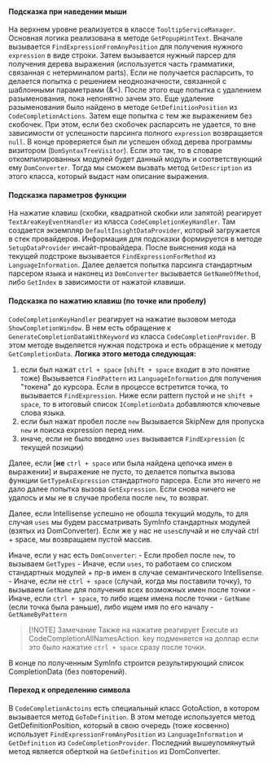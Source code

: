 #### Подсказка при наведении мыши
На верхнем уровне реализуется в классе `TooltipServiceManager`. Основная логика реализована в методе `GetPopupHintText`. Вначале вызывается `FindExpressionFromAnyPosition` для получения нужного `expression` в виде строки.
Затем вызывается нужный парсер для получения дерева выражения (используется часть грамматики, связанная с нетерминалом parts). Если не получается распарсить, то делается попытка с решением неоднозначности, связанной с шаблонными параметрами (&<). 
После этого еще попытка с удалением разыменования, пока непонятно зачем это.
Еще удаление разыменования было найдено в методе `GetDefinitionPosition` из `CodeCompletionActions`. 
Затем еще попытка с тем же выражением без скобочек. При этом, если без скобочек распарсить не удается, то вне зависимости от успешности парсинга полного `expression` возвращается `null`.
В конце проверяется был ли успешен обход дерева программы визитором (`DomSyntaxTreeVisitor`). Если это так, то в словаре откомпилированных модулей будет данный модуль и соответствующий ему `DomConverter`.
Тогда мы сможем вызвать метод `GetDescription` из этого класса, который выдаст нам описание выражения.

#### Подсказка параметров функции
На нажатие клавиш (скобки, квадратной скобки или запятой) реагирует `TextAreaKeyEventHandler` из класса `CodeCompletionKeyHandler`. Там создается экземпляр `DefaultInsightDataProvider`, который загружается в стек провайдеров. Информация для подсказки формируется в методе `SetupDataProvider` инсайт-провайдера. После выяснения кода на текущей подстроке вызывается `FindExpressionForMethod` из `LanguageInformation`.
Далее делается попытка парсинга стандартным парсером языка и наконец из `DomConverter` вызывается `GetNameOfMethod`, либо `GetIndex` в зависимости от нажатой клавиши.

#### Подсказка по нажатию клавиш (по точке или пробелу)
`CodeCompletionKeyHandler` реагирует на нажатие вызовом метода `ShowCompletionWindow`. В нем есть обращение к `GenerateCompletionDataWithKeyword` из класса `CodeCompletionProvider`. В этом методе выделяется нужная подстрока и есть обращение к методу `GetCompletionData`. 
**Логика этого метода следующая:**
1) если был нажат `ctrl + space` (`shift + space` входит в это понятие тоже)
Вызывается `FindPattern` из `LanguageInformation` для получения "токена" до курсора. Если в процессе встретится точка, то вызывается `FindExpression`.  Ниже если pattern пустой и не `shift + space`, то в итоговый список `ICompletionData` добавляются ключевые слова языка.
2) если был нажат пробел после `new` 
Вызывается SkipNew для пропуска `new`  и поиска expression перед ним.
3) иначе, если не было введено `uses`
вызывается `FindExpression` (c текущей позиции)

Далее, если [**не** `ctrl + space` или была найдена цепочка имен в выражении] и выражение не пусто, то делается попытка вызова функции `GetTypeAsExpression` стандартного парсера. Если это ничего не дало далее попытка вызова `GetExpression`. Если снова ничего не удалось и мы не в случае пробела после `new`, то возврат. 

Далее, если Intellisense успешно не обошла текущий модуль, то для случая `uses` мы будем рассматривать SymInfo стандартных модулей (взятых из DomConverter). Если же у нас не `uses`случай и не случай ctrl + space, мы возвращаем пустой массив.

Иначе, если у нас есть `DomConverter`:
	- Если пробел после `new`, то вызываем `GetTypes`
	- Иначе, если `uses`, то работаем со списком стандартных модулей + пр-в имен в случае семантического Intellisense.
	- Иначе, если не `ctrl + space` (случай, когда мы поставили точку), то вызываем `GetName` для получения всех возможных имен после точки
	- Иначе, если `ctrl + space`, то либо ищем имена после точки - `GetName` (если точка была раньше), либо ищем имя по его началу - `GetNameByPattern` 
	

> [!NOTE] Замечание
>Также на нажатие реагирует Execute из CodeCompletionAllNamesAction. key подменяется на доллар если это было нажатие `ctrl + space` сразу после точки.

В конце по полученным SymInfo строится результирующий список CompletionData (без повторений).

#### Переход к определению символа
В `CodeCompletionActoins` есть специальный класс GotoAction, в котором вызывается метод `GoToDefinition`. В этом методе используется метод GetDefinitionPosition, который в свою очередь (тоже косвенно) использует `FindExpressionFromAnyPosition` из `LanguageInformation` и `GetDefinition` из `CodeCompletionProvider`. Последний вышеупомянутый метод является оберткой на `GetDefinition` из DomConverter.